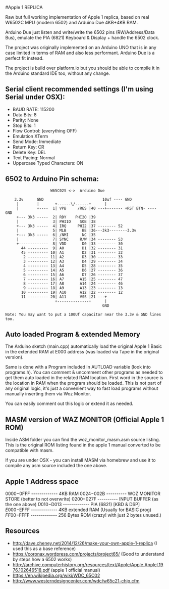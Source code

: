 #Apple 1 REPLICA

Raw but full working implementation of Apple 1 replica, based on real W6502C MPU (modern 6502) and Arduino Due 4KB+4KB RAM.

Arduino Due just listen and write/write the 6502 pins (RW/Address/Data Bus), emulate the PIA (6821) Keyboard & Display + handle the 6502 clock.

The project was originally implemented on an Arduino UNO that is in any case limited in terms of RAM and also less performant. Arduino Due is a perfect fit instead.

The project is build over platform.io but you should be able to compile it in the Arduino standard IDE too, without any change.

## Serial client recommended settings (I'm using Serial under OSX):
- BAUD RATE: 115200
- Data Bits: 8
- Parity: None
- Stop Bits: 1
- Flow Control: (everything OFF)
- Emulation XTerm
- Send Mode: Immediate
- Return Key: CR
- Delete Key: DEL
- Text Pacing: Normal
- Uppercase Typed Characters: ON

## 6502 to Arduino Pin schema:

                        W65C02S <->  Arduino Due

        3.3v      GND                          10uf ---- GND
         |        |       +------\/------+      |
         |        +----  1| VPB     /RES |40 ---+------- +RST BTN- ---- GND
         +--- 3k3 -----  2| RDY    PHI2O |39
         |               3| PHI1O    SOB |38
         +--- 3k3 -----  4| IRQ     PHI2 |37 -------- 52
         |               5| MLB       BE |36---3k3--------3.3v
         +--- 3k3 -----  6| /NMI      NC |35
         |               7| SYNC     R/W |34 -------- 53
         +-------------  8| VDD       D0 |33 -------- 30
           44 ---------  9| A0        D1 |32 -------- 31
           45 --------- 10| A1        D2 |31 -------- 32
            2 --------- 11| A2        D3 |30 -------- 33
            3 --------- 12| A3        D4 |29 -------- 34
            4 --------- 13| A4        D5 |28 -------- 35
            5 --------- 14| A5        D6 |27 -------- 36
            6 --------- 15| A6        D7 |26 -------- 37
            7 --------- 16| A7       A15 |25 -------- 47
            8 --------- 17| A8       A14 |24 -------- 46
            9 --------- 18| A9       A13 |23 -------- 13
           10 --------- 19| A10      A12 |22 -------- 12
           11 --------- 20| A11      VSS |21 ---+
                          +--------------+      |
                                               GND

    Note: You may want to put a 100Uf capacitor near the 3.3v & GND lines too.

## Auto loaded Program & extended Memory
The Arduino sketch (main.cpp) automatically load the original Apple 1 Basic in the extended RAM at E000 address (was loaded via Tape in the original version).

Same is done with a Program included in AUTLOAD variable (look into programs.h).
You can comment & uncomment other programs as needed to get them auto loaded in the related RAM location.
First word in the source is the location in RAM when the program should be loaded. This is not part of any original logic, it's just a convenient way to fast load programs without manually inserting them via Woz Monitor.

You can easily comment out this logic or extend it as needed.

## MASM version of WAZ MONITOR (Official Apple 1 ROM)
Inside ASM folder you can find the woz_monitor_masm.asm source listing. This is the original ROM listing found in the apple 1 manual converted to be compatible with masm.

If you are under OSX - you can install MASM via homebrew and use it to compile any asm source included the one above.

## Apple 1 Address space
   $0000-$0FFF ------------- 4KB RAM
      $0024-$002B ---------- WOZ MONITOR STORE (better to not overwrite)
      $0200-$027F ---------- INPUT BUFFER (as the one above)
   $D010-$D013 ------------- PIA (6821) [KBD & DSP]
   $E000-$EFFF ------------- 4KB extended RAM (Usually for BASIC prog)
   $FF00-$FFFF ------------- 256 Bytes ROM (crazy! with just 2 bytes unused.)


## Resources
- http://dave.cheney.net/2014/12/26/make-your-own-apple-1-replica (I used this as a base reference)
- https://coronax.wordpress.com/projects/project65/ (Good to understand by steps how a 6502 works)
- http://archive.computerhistory.org/resources/text/Apple/Apple.AppleI.1976.102646518.pdf (apple 1 official manual)
- https://en.wikipedia.org/wiki/WDC_65C02
- http://www.westerndesigncenter.com/wdc/w65c21-chip.cfm
